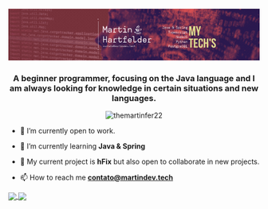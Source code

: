 <p align="center"> <img src="assets/intro.gif" alt="themartinfer22"/> </p>
<h3 align="center">A beginner programmer, focusing on the Java language and I am always looking for knowledge in certain situations and new languages.</h3>

<p align="center"> <img src="https://komarev.com/ghpvc/?username=themartinfer22&label=Profile%20views&color=0e75b6&style=flat" alt="themartinfer22" /> </p>

-   🔭 I’m currently open to work.

-   🌱 I’m currently learning **Java & Spring**

-   📌 My current project is **hFix** but also open to collaborate in new projects.

-   📫 How to reach me **contato@martindev.tech**
    
<a href="https://github.com/TheMartinfer22/">
  <img align="center" src="https://github-readme-stats.vercel.app/api?username=TheMartinfer22&show_icons=true&hide_title=true&hide=prs&theme=radical" />
</a>
<a href="https://github.com/TheMartinfer22/">
  <img align="center" src="https://github-readme-stats.vercel.app/api/top-langs/?username=TheMartinfer22&layout=compact&theme=radical" />
</a>
